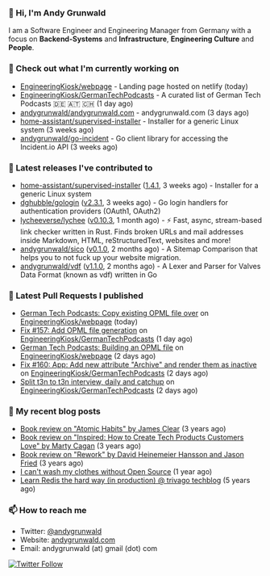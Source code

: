 ### 👋 Hi, I'm Andy Grunwald

I am a Software Engineer and Engineering Manager from Germany with a focus on **Backend-Systems** and **Infrastructure**, **Engineering Culture** and **People**.

### 👷 Check out what I'm currently working on


- [EngineeringKiosk/webpage](https://github.com/EngineeringKiosk/webpage) - Landing page hosted on netlify (today)
- [EngineeringKiosk/GermanTechPodcasts](https://github.com/EngineeringKiosk/GermanTechPodcasts) - A curated list of German Tech Podcasts 🇩🇪 🇦🇹 🇨🇭 (1 day ago)
- [andygrunwald/andygrunwald.com](https://github.com/andygrunwald/andygrunwald.com) - andygrunwald.com (3 days ago)
- [home-assistant/supervised-installer](https://github.com/home-assistant/supervised-installer) - Installer for a generic Linux system (3 weeks ago)
- [andygrunwald/go-incident](https://github.com/andygrunwald/go-incident) - Go client library for accessing the Incident.io API (3 weeks ago)

### 🔭 Latest releases I've contributed to


- [home-assistant/supervised-installer](https://github.com/home-assistant/supervised-installer) ([1.4.1](https://github.com/home-assistant/supervised-installer/releases/tag/1.4.1), 3 weeks ago) - Installer for a generic Linux system
- [dghubble/gologin](https://github.com/dghubble/gologin) ([v2.3.1](https://github.com/dghubble/gologin/releases/tag/v2.3.1), 3 weeks ago) - Go login handlers for authentication providers (OAuth1, OAuth2)
- [lycheeverse/lychee](https://github.com/lycheeverse/lychee) ([v0.10.3](https://github.com/lycheeverse/lychee/releases/tag/v0.10.3), 1 month ago) - ⚡ Fast, async, stream-based link checker written in Rust. Finds broken URLs and mail addresses inside Markdown, HTML, reStructuredText, websites and more!
- [andygrunwald/sico](https://github.com/andygrunwald/sico) ([v0.1.0](https://github.com/andygrunwald/sico/releases/tag/v0.1.0), 2 months ago) - A Sitemap Comparison that helps you to not fuck up your website migration.
- [andygrunwald/vdf](https://github.com/andygrunwald/vdf) ([v1.1.0](https://github.com/andygrunwald/vdf/releases/tag/v1.1.0), 2 months ago) - A Lexer and Parser for Valves Data Format (known as vdf) written in Go

### 🔨 Latest Pull Requests I published


- [German Tech Podcasts: Copy existing OPML file over](https://github.com/EngineeringKiosk/webpage/pull/315) on [EngineeringKiosk/webpage](https://github.com/EngineeringKiosk/webpage) (today)
- [Fix #157: Add OPML file generation](https://github.com/EngineeringKiosk/GermanTechPodcasts/pull/177) on [EngineeringKiosk/GermanTechPodcasts](https://github.com/EngineeringKiosk/GermanTechPodcasts) (1 day ago)
- [German Tech Podcasts: Building an OPML file](https://github.com/EngineeringKiosk/webpage/pull/314) on [EngineeringKiosk/webpage](https://github.com/EngineeringKiosk/webpage) (2 days ago)
- [Fix #160: App: Add new attribute &#34;Archive&#34; and render them as inactive](https://github.com/EngineeringKiosk/GermanTechPodcasts/pull/176) on [EngineeringKiosk/GermanTechPodcasts](https://github.com/EngineeringKiosk/GermanTechPodcasts) (2 days ago)
- [Split t3n to t3n interview, daily and catchup](https://github.com/EngineeringKiosk/GermanTechPodcasts/pull/175) on [EngineeringKiosk/GermanTechPodcasts](https://github.com/EngineeringKiosk/GermanTechPodcasts) (2 days ago)

### 📝 My recent blog posts


- [Book review on &#34;Atomic Habits&#34; by James Clear](https://andygrunwald.com/blog/book-review-on-atomic-habits-by-james-clear/) (3 years ago)
- [Book review on &#34;Inspired: How to Create Tech Products Customers Love&#34; by Marty Cagan](https://andygrunwald.com/blog/book-review-on-inspired-how-to-create-tech-products-customers-love-by-marty-cagan/) (3 years ago)
- [Book review on &#34;Rework&#34; by David Heinemeier Hansson and Jason Fried](https://andygrunwald.com/blog/book-review-on-rework-by-david-heinemeier-hansson-and-jason-fried/) (3 years ago)
- [I can&#39;t wash my clothes without Open Source](https://andygrunwald.com/blog/i-cant-wash-my-clothes-without-open-source/) (1 year ago)
- [Learn Redis the hard way (in production) @ trivago techblog](https://andygrunwald.com/blog/learn-redis-the-hard-way-in-production-trivago-techblog/) (5 years ago)

### 📫 How to reach me

- Twitter: [@andygrunwald](https://twitter.com/andygrunwald)
- Website: [andygrunwald.com](https://andygrunwald.com)
- Email: andygrunwald (at) gmail (dot) com

[![Twitter Follow](https://img.shields.io/twitter/follow/andygrunwald?label=Follow&style=social)](https://twitter.com/andygrunwald)
